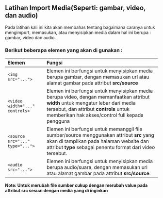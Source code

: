 ## Latihan Import Media(Seperti: gambar, video, dan audio)
Pada latihan kali ini kita akan membahas tentang bagaimana caranya untuk mengimport, memasukan, atau menyisipkan media dalam hal ini berupa : gambar, video dan audio.

### Berikut beberapa elemen yang akan di gunakan :
| Elemen | Fungsi     |
| :------------- | :------------- |
| `<img src="...">`       | Elemen ini berfungsi untuk menyisipkan media berupa gambar, dengan memasukan url atau alamat gambar pada attribut **src/source**      |
| `<video width="..." controls>`       | Elemen ini berfungsi untuk menyisipkan media berupa video, dengan memanfaatkan attribut **width** untuk mengatur lebar dari media tersebut, dan attribut **controls** untuk memberikan hak akses/control full kepada pengguna      |
| `<source src="..." type="...">`       | Elemen ini berfungsi untuk memanggil file sumber/source menggunakan attribut **src** yang akan di tampilkan pada halaman website dan attribut **type** sebagai penentu format dari video tersebut.      |
| `<audio src="...">`       | Elemen ini berfungsi untuk menyisipkan media berupa audio/suara, dengan memasukan url atau alamat gambar pada attribut **src/source**.      |

**Note: Untuk merubah file sumber cukup dengan merubah value pada attribut src sesuai dengan media yang di inginkan**
